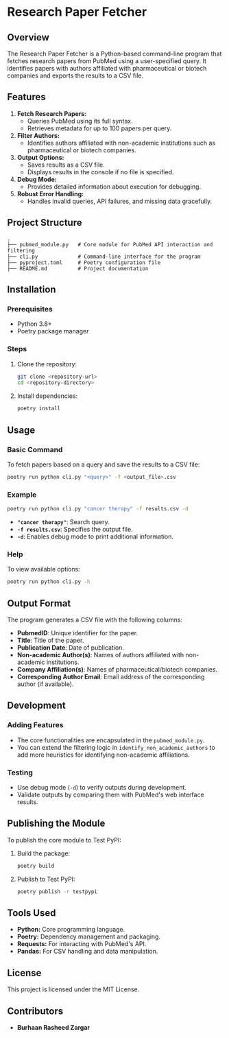 # Research Paper Fetcher

## Overview
The Research Paper Fetcher is a Python-based command-line program that fetches research papers from PubMed using a user-specified query. It identifies papers with authors affiliated with pharmaceutical or biotech companies and exports the results to a CSV file.

## Features
1. **Fetch Research Papers:**
   - Queries PubMed using its full syntax.
   - Retrieves metadata for up to 100 papers per query.
2. **Filter Authors:**
   - Identifies authors affiliated with non-academic institutions such as pharmaceutical or biotech companies.
3. **Output Options:**
   - Saves results as a CSV file.
   - Displays results in the console if no file is specified.
4. **Debug Mode:**
   - Provides detailed information about execution for debugging.
5. **Robust Error Handling:**
   - Handles invalid queries, API failures, and missing data gracefully.

## Project Structure
```
.
├── pubmed_module.py   # Core module for PubMed API interaction and filtering
├── cli.py             # Command-line interface for the program
├── pyproject.toml     # Poetry configuration file
├── README.md          # Project documentation
```

## Installation
### Prerequisites
- Python 3.8+
- Poetry package manager

### Steps
1. Clone the repository:
   ```bash
   git clone <repository-url>
   cd <repository-directory>
   ```
2. Install dependencies:
   ```bash
   poetry install
   ```

## Usage
### Basic Command
To fetch papers based on a query and save the results to a CSV file:
```bash
poetry run python cli.py "<query>" -f <output_file>.csv
```

### Example
```bash
poetry run python cli.py "cancer therapy" -f results.csv -d
```
- **`"cancer therapy"`**: Search query.
- **`-f results.csv`**: Specifies the output file.
- **`-d`**: Enables debug mode to print additional information.

### Help
To view available options:
```bash
poetry run python cli.py -h
```

## Output Format
The program generates a CSV file with the following columns:
- **PubmedID**: Unique identifier for the paper.
- **Title**: Title of the paper.
- **Publication Date**: Date of publication.
- **Non-academic Author(s)**: Names of authors affiliated with non-academic institutions.
- **Company Affiliation(s)**: Names of pharmaceutical/biotech companies.
- **Corresponding Author Email**: Email address of the corresponding author (if available).

## Development
### Adding Features
- The core functionalities are encapsulated in the `pubmed_module.py`.
- You can extend the filtering logic in `identify_non_academic_authors` to add more heuristics for identifying non-academic affiliations.

### Testing
- Use debug mode (`-d`) to verify outputs during development.
- Validate outputs by comparing them with PubMed's web interface results.

## Publishing the Module
To publish the core module to Test PyPI:
1. Build the package:
   ```bash
   poetry build
   ```
2. Publish to Test PyPI:
   ```bash
   poetry publish -r testpypi
   ```

## Tools Used
- **Python:** Core programming language.
- **Poetry:** Dependency management and packaging.
- **Requests:** For interacting with PubMed's API.
- **Pandas:** For CSV handling and data manipulation.

## License
This project is licensed under the MIT License.

## Contributors
- **Burhaan Rasheed Zargar**

